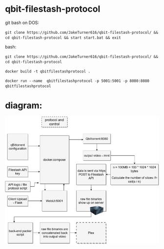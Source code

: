 # qbit-filestash-protocol


git bash on DOS:

`git clone https://github.com/JakeTurner616/qbit-filestash-protocol/ && cd qbit-filestash-protocol && start start.bat && exit`

bash:

`git clone https://github.com/JakeTurner616/qbit-filestash-protocol/ && cd qbit-filestash-protocol`

`docker build -t qbitfilestashprotocol .`

`docker run --name  qbitfilestashprotocol -p 5001:5001 -p 8080:8080 qbitfilestashprotocol`

# diagram:

![diagram](diagram.png)

